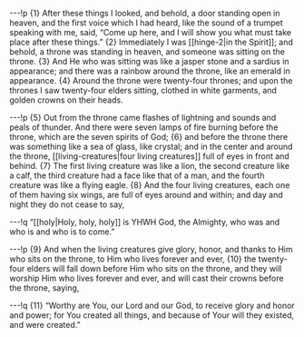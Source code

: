 ---!p
{1} After these things I looked, and behold, a door standing open in
heaven, and the first voice which I had heard, like the sound of a trumpet speaking with me, said, “Come up here, and I will show you what must take place after these things.” {2} Immediately I was [[hinge-2|in the Spirit]]; and behold, a throne was standing in heaven, and someone was sitting on the throne. {3} And He who was sitting was like a jasper stone and a sardius in appearance; and there was a rainbow around the throne, like an emerald in appearance. {4} Around the throne were twenty-four thrones; and upon the thrones I saw twenty-four elders sitting, clothed in white garments, and golden crowns on their heads.

---!p
{5} Out from the throne came flashes of lightning and sounds and peals of thunder. And there were seven lamps of fire burning before the throne, which are the seven spirits of God; {6} and before the throne there was something like a sea of glass, like crystal; and in the center and around the throne, [[living-creatures|four living creatures]] full of eyes in front and behind. {7} The first living creature was like a lion, the second creature like a calf, the third creature had a face like that of a man, and the fourth creature was like a flying eagle. {8} And the four living creatures, each one of them having six wings, are full of eyes around and within; and day and night they do not cease to say,

---!q
“[[holy|Holy, holy, holy]] is YHWH God, the Almighty, who was and who is and who is to come.”

---!p
{9} And when the living creatures give glory, honor, and thanks to Him who sits on the throne, to Him who lives forever and ever, {10} the twenty-four elders will fall down before Him who sits on the throne, and they will worship Him who lives forever and ever, and will cast their crowns before the throne, saying,

---!q
{11} “Worthy are You, our Lord and our God, to receive glory and honor and power; for You created all things, and because of Your will they existed, and were created.”
